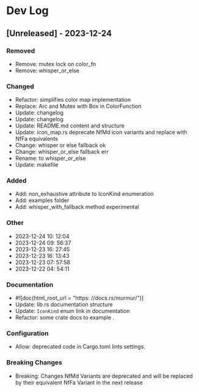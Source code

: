 # Dev Log

## [Unreleased] - 2023-12-24

### Removed
- Remove: mutex lock on color_fn
- Remove: whisper_or_else

### Changed
- Refactor: simplifies color map implementation
- Replace: Arc and Mutex with Box in ColorFunction
- Update: changelog
- Update: changelog
- Update: README.md content and structure
- Update: icon_map.rs deprecate NfMd icon variants and replace with NfFa equivalents
- Change: whisper or else fallback ok
- Change: whisper_or_else fallback err
- Rename: to whisper_or_else
- Update: makefile

### Added
- Add: non_exhaustive attribute to IconKind enumeration
- Add: examples folder
- Add: whisper_with_fallback method experimental

### Other
- 2023-12-24 10: 12:04
- 2023-12-24 09: 56:37
- 2023-12-23 16: 27:45
- 2023-12-23 16: 13:43
- 2023-12-23 07: 57:58
- 2023-12-22 04: 54:11

### Documentation
- #![doc(html_root_url = "https: //docs.rs/murmur/")]
- Update: lib.rs documentation structure
- Update: `IconKind` enum link in documentation
- Refactor: some crate docs to example .

### Configuration
- Allow: deprecated code in Cargo.toml lints settings.

### Breaking Changes
- Breaking: Changes NfMd Variants are deprecated and will be replaced by their equivalent NfFa Variant in the next release

